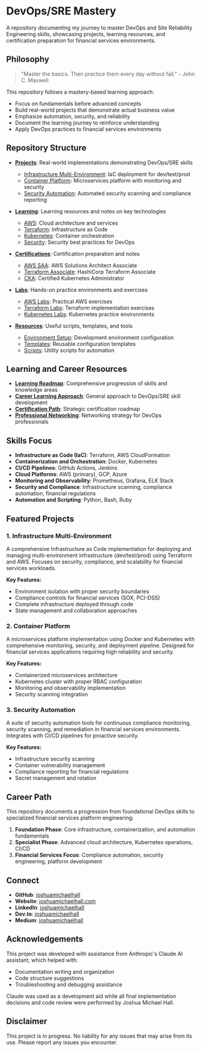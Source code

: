 # DevOps/SRE Mastery

A repository documenting my journey to master DevOps and Site Reliability Engineering skills, showcasing projects, learning resources, and certification preparation for financial services environments.

## Philosophy

> "Master the basics. Then practice them every day without fail." - John C. Maxwell

This repository follows a mastery-based learning approach:
- Focus on fundamentals before advanced concepts
- Build real-world projects that demonstrate actual business value
- Emphasize automation, security, and reliability
- Document the learning journey to reinforce understanding
- Apply DevOps practices to financial services environments

## Repository Structure

- **[Projects](./projects/)**: Real-world implementations demonstrating DevOps/SRE skills
  - [Infrastructure Multi-Environment](./projects/infrastructure-multi-env/): IaC deployment for dev/test/prod
  - [Container Platform](./projects/container-platform/): Microservices platform with monitoring and security
  - [Security Automation](./projects/security-automation/): Automated security scanning and compliance reporting

- **[Learning](./learning/)**: Learning resources and notes on key technologies
  - [AWS](./learning/aws/): Cloud architecture and services
  - [Terraform](./learning/terraform/): Infrastructure as Code
  - [Kubernetes](./learning/kubernetes/): Container orchestration
  - [Security](./learning/security/): Security best practices for DevOps

- **[Certifications](./certifications/)**: Certification preparation and notes
  - [AWS SAA](./certifications/aws-saa/): AWS Solutions Architect Associate
  - [Terraform Associate](./certifications/terraform-associate/): HashiCorp Terraform Associate
  - [CKA](./certifications/cka/): Certified Kubernetes Administrator

- **[Labs](./labs/)**: Hands-on practice environments and exercises
  - [AWS Labs](./labs/aws-labs/): Practical AWS exercises
  - [Terraform Labs](./labs/terraform-labs/): Terraform implementation exercises
  - [Kubernetes Labs](./labs/kubernetes-labs/): Kubernetes practice environments

- **[Resources](./resources/)**: Useful scripts, templates, and tools
  - [Environment Setup](./resources/environment-setup/): Development environment configuration
  - [Templates](./resources/templates/): Reusable configuration templates
  - [Scripts](./resources/scripts/): Utility scripts for automation

## Learning and Career Resources

- **[Learning Roadmap](./learning-roadmap.md)**: Comprehensive progression of skills and knowledge areas
- **[Career Learning Approach](./career-learning-plan.md)**: General approach to DevOps/SRE skill development
- **[Certification Path](./certification-path.md)**: Strategic certification roadmap
- **[Professional Networking](./professional-networking.md)**: Networking strategy for DevOps professionals

## Skills Focus

- **Infrastructure as Code (IaC)**: Terraform, AWS CloudFormation
- **Containerization and Orchestration**: Docker, Kubernetes
- **CI/CD Pipelines**: GitHub Actions, Jenkins
- **Cloud Platforms**: AWS (primary), GCP, Azure
- **Monitoring and Observability**: Prometheus, Grafana, ELK Stack
- **Security and Compliance**: Infrastructure scanning, compliance automation, financial regulations
- **Automation and Scripting**: Python, Bash, Ruby

## Featured Projects

### 1. Infrastructure Multi-Environment

A comprehensive Infrastructure as Code implementation for deploying and managing multi-environment infrastructure (dev/test/prod) using Terraform and AWS. Focuses on security, compliance, and scalability for financial services workloads.

**Key Features:**
- Environment isolation with proper security boundaries
- Compliance controls for financial services (SOX, PCI-DSS)
- Complete infrastructure deployed through code
- State management and collaboration approaches

### 2. Container Platform

A microservices platform implementation using Docker and Kubernetes with comprehensive monitoring, security, and deployment pipeline. Designed for financial services applications requiring high reliability and security.

**Key Features:**
- Containerized microservices architecture
- Kubernetes cluster with proper RBAC configuration
- Monitoring and observability implementation
- Security scanning integration

### 3. Security Automation

A suite of security automation tools for continuous compliance monitoring, security scanning, and remediation in financial services environments. Integrates with CI/CD pipelines for proactive security.

**Key Features:**
- Infrastructure security scanning
- Container vulnerability management
- Compliance reporting for financial regulations
- Secret management and rotation

## Career Path

This repository documents a progression from foundational DevOps skills to specialized financial services platform engineering:

1. **Foundation Phase**: Core infrastructure, containerization, and automation fundamentals
2. **Specialist Phase**: Advanced cloud architecture, Kubernetes operations, CI/CD
3. **Financial Services Focus**: Compliance automation, security engineering, platform development

## Connect

- **GitHub**: [joshuamichaelhall](https://github.com/joshuamichaelhall)
- **Website**: [joshuamichaelhall.com](https://joshuamichaelhall.com)
- **LinkedIn**: [joshuamichaelhall](https://www.linkedin.com/in/joshuamichaelhall/)
- **Dev.to**: [joshuamichaelhall](https://dev.to/joshuamichaelhall)
- **Medium**: [joshuamichaelhall](https://medium.com/@joshuamichaelhall)

## Acknowledgements

This project was developed with assistance from Anthropic's Claude AI assistant, which helped with:
- Documentation writing and organization
- Code structure suggestions
- Troubleshooting and debugging assistance

Claude was used as a development aid while all final implementation decisions and code review were performed by Joshua Michael Hall.

## Disclaimer

This project is in progress. No liability for any issues that may arise from its use. Please report any issues you encounter.